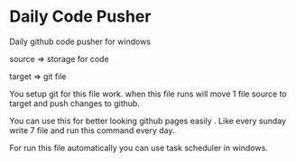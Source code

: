 # Daily Code Pusher
 Daily github code pusher for windows

source  =>  storage for code	

target  =>  git file 

You setup git for this file work.
when this file runs will move 1 file source to target and push changes to github.

You can use this for better looking github pages 	easily . Like every sunday write 7 file and run this command every day. 

For run this file automatically you can use task scheduler in windows.
